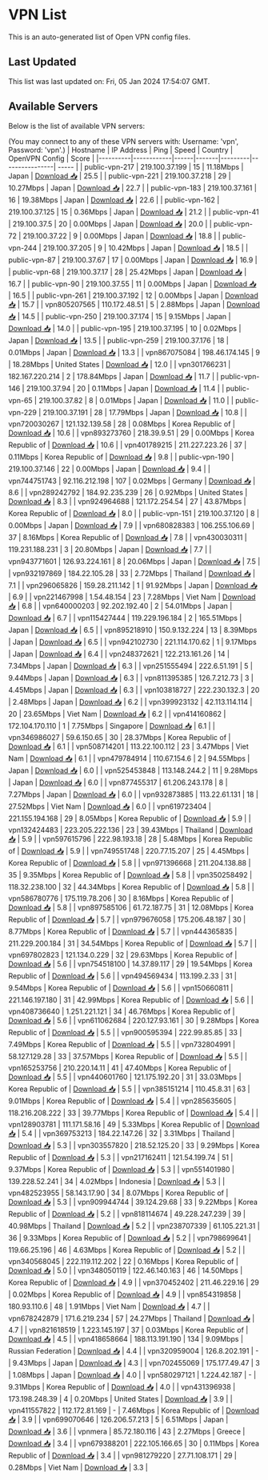 # VPN List

This is an auto-generated list of Open VPN config files.

## Last Updated

This list was last updated on: Fri, 05 Jan 2024 17:54:07 GMT.

## Available Servers

Below is the list of available VPN servers:

(You may connect to any of these VPN servers with: Username: 'vpn', Password: 'vpn'.)
| Hostname | IP Address | Ping | Speed | Country | OpenVPN Config | Score |
|----------|------------|------|-------|---------|----------------| ----- |
| public-vpn-217 | 219.100.37.199 | 15 | 11.18Mbps | Japan | [Download 📥](./configs/server_0_JP.ovpn) | 25.5 |
| public-vpn-221 | 219.100.37.218 | 29 | 10.27Mbps | Japan | [Download 📥](./configs/server_1_JP.ovpn) | 22.7 |
| public-vpn-183 | 219.100.37.161 | 16 | 19.38Mbps | Japan | [Download 📥](./configs/server_2_JP.ovpn) | 22.6 |
| public-vpn-162 | 219.100.37.125 | 15 | 0.36Mbps | Japan | [Download 📥](./configs/server_3_JP.ovpn) | 21.2 |
| public-vpn-41 | 219.100.37.5 | 20 | 0.00Mbps | Japan | [Download 📥](./configs/server_4_JP.ovpn) | 20.0 |
| public-vpn-72 | 219.100.37.22 | 9 | 0.00Mbps | Japan | [Download 📥](./configs/server_5_JP.ovpn) | 18.8 |
| public-vpn-244 | 219.100.37.205 | 9 | 10.42Mbps | Japan | [Download 📥](./configs/server_6_JP.ovpn) | 18.5 |
| public-vpn-87 | 219.100.37.67 | 17 | 0.00Mbps | Japan | [Download 📥](./configs/server_7_JP.ovpn) | 16.9 |
| public-vpn-68 | 219.100.37.17 | 28 | 25.42Mbps | Japan | [Download 📥](./configs/server_8_JP.ovpn) | 16.7 |
| public-vpn-90 | 219.100.37.55 | 11 | 0.00Mbps | Japan | [Download 📥](./configs/server_9_JP.ovpn) | 16.5 |
| public-vpn-261 | 219.100.37.192 | 12 | 0.00Mbps | Japan | [Download 📥](./configs/server_10_JP.ovpn) | 15.7 |
| vpn805207565 | 110.172.48.51 | 5 | 2.88Mbps | Japan | [Download 📥](./configs/server_11_JP.ovpn) | 14.5 |
| public-vpn-250 | 219.100.37.174 | 15 | 9.15Mbps | Japan | [Download 📥](./configs/server_12_JP.ovpn) | 14.0 |
| public-vpn-195 | 219.100.37.195 | 10 | 0.02Mbps | Japan | [Download 📥](./configs/server_13_JP.ovpn) | 13.5 |
| public-vpn-259 | 219.100.37.176 | 18 | 0.01Mbps | Japan | [Download 📥](./configs/server_14_JP.ovpn) | 13.3 |
| vpn867075084 | 198.46.174.145 | 9 | 18.28Mbps | United States | [Download 📥](./configs/server_15_US.ovpn) | 12.0 |
| vpn301766231 | 182.167.220.214 | 2 | 178.84Mbps | Japan | [Download 📥](./configs/server_16_JP.ovpn) | 11.7 |
| public-vpn-146 | 219.100.37.94 | 20 | 0.11Mbps | Japan | [Download 📥](./configs/server_17_JP.ovpn) | 11.4 |
| public-vpn-65 | 219.100.37.82 | 8 | 0.01Mbps | Japan | [Download 📥](./configs/server_18_JP.ovpn) | 11.0 |
| public-vpn-229 | 219.100.37.191 | 28 | 17.79Mbps | Japan | [Download 📥](./configs/server_19_JP.ovpn) | 10.8 |
| vpn720030267 | 121.132.139.58 | 28 | 0.08Mbps | Korea Republic of | [Download 📥](./configs/server_20_KR.ovpn) | 10.6 |
| vpn893273760 | 218.39.9.51 | 29 | 0.00Mbps | Korea Republic of | [Download 📥](./configs/server_21_KR.ovpn) | 10.6 |
| vpn401789215 | 211.227.223.26 | 37 | 0.11Mbps | Korea Republic of | [Download 📥](./configs/server_22_KR.ovpn) | 9.8 |
| public-vpn-190 | 219.100.37.146 | 22 | 0.00Mbps | Japan | [Download 📥](./configs/server_23_JP.ovpn) | 9.4 |
| vpn744751743 | 92.116.212.198 | 107 | 0.02Mbps | Germany | [Download 📥](./configs/server_24_DE.ovpn) | 8.6 |
| vpn289242792 | 184.92.235.239 | 26 | 0.92Mbps | United States | [Download 📥](./configs/server_25_US.ovpn) | 8.3 |
| vpn924964688 | 121.172.254.54 | 27 | 43.87Mbps | Korea Republic of | [Download 📥](./configs/server_26_KR.ovpn) | 8.0 |
| public-vpn-151 | 219.100.37.120 | 8 | 0.00Mbps | Japan | [Download 📥](./configs/server_27_JP.ovpn) | 7.9 |
| vpn680828383 | 106.255.106.69 | 37 | 8.16Mbps | Korea Republic of | [Download 📥](./configs/server_28_KR.ovpn) | 7.8 |
| vpn430030311 | 119.231.188.231 | 3 | 20.80Mbps | Japan | [Download 📥](./configs/server_29_JP.ovpn) | 7.7 |
| vpn943771601 | 126.93.224.161 | 8 | 20.06Mbps | Japan | [Download 📥](./configs/server_30_JP.ovpn) | 7.5 |
| vpn932197869 | 184.22.105.28 | 33 | 2.72Mbps | Thailand | [Download 📥](./configs/server_31_TH.ovpn) | 7.1 |
| vpn296065826 | 159.28.211.142 | 1 | 91.92Mbps | Japan | [Download 📥](./configs/server_32_JP.ovpn) | 6.9 |
| vpn221467998 | 1.54.48.154 | 23 | 7.28Mbps | Viet Nam | [Download 📥](./configs/server_33_VN.ovpn) | 6.8 |
| vpn640000203 | 92.202.192.40 | 2 | 54.01Mbps | Japan | [Download 📥](./configs/server_34_JP.ovpn) | 6.7 |
| vpn115427444 | 119.229.196.184 | 2 | 165.51Mbps | Japan | [Download 📥](./configs/server_35_JP.ovpn) | 6.5 |
| vpn895218910 | 150.9.132.224 | 13 | 8.39Mbps | Japan | [Download 📥](./configs/server_36_JP.ovpn) | 6.5 |
| vpn942102730 | 221.114.170.62 | 1 | 9.17Mbps | Japan | [Download 📥](./configs/server_37_JP.ovpn) | 6.4 |
| vpn248372621 | 122.213.161.26 | 14 | 7.34Mbps | Japan | [Download 📥](./configs/server_38_JP.ovpn) | 6.3 |
| vpn251555494 | 222.6.51.191 | 5 | 9.44Mbps | Japan | [Download 📥](./configs/server_39_JP.ovpn) | 6.3 |
| vpn811395385 | 126.7.212.73 | 3 | 4.45Mbps | Japan | [Download 📥](./configs/server_40_JP.ovpn) | 6.3 |
| vpn103818727 | 222.230.132.3 | 20 | 2.48Mbps | Japan | [Download 📥](./configs/server_41_JP.ovpn) | 6.2 |
| vpn399923132 | 42.113.114.114 | 20 | 23.65Mbps | Viet Nam | [Download 📥](./configs/server_42_VN.ovpn) | 6.2 |
| vpn414160862 | 172.104.170.110 | 1 | 7.75Mbps | Singapore | [Download 📥](./configs/server_43_SG.ovpn) | 6.1 |
| vpn346986027 | 59.6.150.65 | 30 | 28.37Mbps | Korea Republic of | [Download 📥](./configs/server_44_KR.ovpn) | 6.1 |
| vpn508714201 | 113.22.100.112 | 23 | 3.47Mbps | Viet Nam | [Download 📥](./configs/server_45_VN.ovpn) | 6.1 |
| vpn479784914 | 110.67.154.6 | 2 | 94.55Mbps | Japan | [Download 📥](./configs/server_46_JP.ovpn) | 6.0 |
| vpn525453848 | 113.148.244.2 | 11 | 9.28Mbps | Japan | [Download 📥](./configs/server_47_JP.ovpn) | 6.0 |
| vpn877455317 | 61.206.243.178 | 8 | 7.27Mbps | Japan | [Download 📥](./configs/server_48_JP.ovpn) | 6.0 |
| vpn932873885 | 113.22.61.131 | 18 | 27.52Mbps | Viet Nam | [Download 📥](./configs/server_49_VN.ovpn) | 6.0 |
| vpn619723404 | 221.155.194.168 | 29 | 8.05Mbps | Korea Republic of | [Download 📥](./configs/server_50_KR.ovpn) | 5.9 |
| vpn132424483 | 223.205.222.136 | 23 | 39.43Mbps | Thailand | [Download 📥](./configs/server_51_TH.ovpn) | 5.9 |
| vpn597615796 | 222.98.193.18 | 28 | 5.48Mbps | Korea Republic of | [Download 📥](./configs/server_52_KR.ovpn) | 5.9 |
| vpn749551748 | 220.77.15.207 | 25 | 4.45Mbps | Korea Republic of | [Download 📥](./configs/server_53_KR.ovpn) | 5.8 |
| vpn971396668 | 211.204.138.88 | 35 | 9.35Mbps | Korea Republic of | [Download 📥](./configs/server_54_KR.ovpn) | 5.8 |
| vpn350258492 | 118.32.238.100 | 32 | 44.34Mbps | Korea Republic of | [Download 📥](./configs/server_55_KR.ovpn) | 5.8 |
| vpn586780776 | 175.119.78.206 | 30 | 8.16Mbps | Korea Republic of | [Download 📥](./configs/server_56_KR.ovpn) | 5.8 |
| vpn897585106 | 61.72.187.75 | 31 | 12.08Mbps | Korea Republic of | [Download 📥](./configs/server_57_KR.ovpn) | 5.7 |
| vpn979676058 | 175.206.48.187 | 30 | 8.77Mbps | Korea Republic of | [Download 📥](./configs/server_58_KR.ovpn) | 5.7 |
| vpn444365835 | 211.229.200.184 | 31 | 34.54Mbps | Korea Republic of | [Download 📥](./configs/server_59_KR.ovpn) | 5.7 |
| vpn697802823 | 121.134.0.229 | 32 | 29.63Mbps | Korea Republic of | [Download 📥](./configs/server_60_KR.ovpn) | 5.6 |
| vpn754518100 | 14.37.89.117 | 29 | 19.54Mbps | Korea Republic of | [Download 📥](./configs/server_61_KR.ovpn) | 5.6 |
| vpn494569434 | 113.199.2.33 | 31 | 9.54Mbps | Korea Republic of | [Download 📥](./configs/server_62_KR.ovpn) | 5.6 |
| vpn150660811 | 221.146.197.180 | 31 | 42.99Mbps | Korea Republic of | [Download 📥](./configs/server_63_KR.ovpn) | 5.6 |
| vpn408736640 | 1.251.221.121 | 34 | 46.76Mbps | Korea Republic of | [Download 📥](./configs/server_64_KR.ovpn) | 5.6 |
| vpn611062684 | 220.127.93.161 | 30 | 9.28Mbps | Korea Republic of | [Download 📥](./configs/server_65_KR.ovpn) | 5.5 |
| vpn900595394 | 222.99.85.85 | 33 | 7.49Mbps | Korea Republic of | [Download 📥](./configs/server_66_KR.ovpn) | 5.5 |
| vpn732804991 | 58.127.129.28 | 33 | 37.57Mbps | Korea Republic of | [Download 📥](./configs/server_67_KR.ovpn) | 5.5 |
| vpn165253756 | 210.220.14.11 | 41 | 47.40Mbps | Korea Republic of | [Download 📥](./configs/server_68_KR.ovpn) | 5.5 |
| vpn440601760 | 121.175.192.20 | 31 | 33.03Mbps | Korea Republic of | [Download 📥](./configs/server_69_KR.ovpn) | 5.5 |
| vpn385151214 | 110.45.8.31 | 63 | 9.01Mbps | Korea Republic of | [Download 📥](./configs/server_70_KR.ovpn) | 5.4 |
| vpn285635605 | 118.216.208.222 | 33 | 39.77Mbps | Korea Republic of | [Download 📥](./configs/server_71_KR.ovpn) | 5.4 |
| vpn128903781 | 111.171.58.16 | 49 | 5.33Mbps | Korea Republic of | [Download 📥](./configs/server_72_KR.ovpn) | 5.4 |
| vpn369753213 | 184.22.147.26 | 32 | 3.31Mbps | Thailand | [Download 📥](./configs/server_73_TH.ovpn) | 5.3 |
| vpn303557820 | 218.52.125.20 | 33 | 9.29Mbps | Korea Republic of | [Download 📥](./configs/server_74_KR.ovpn) | 5.3 |
| vpn217162411 | 121.54.199.74 | 51 | 9.37Mbps | Korea Republic of | [Download 📥](./configs/server_75_KR.ovpn) | 5.3 |
| vpn551401980 | 139.228.52.241 | 34 | 4.02Mbps | Indonesia | [Download 📥](./configs/server_76_ID.ovpn) | 5.3 |
| vpn482523955 | 58.143.17.90 | 34 | 8.07Mbps | Korea Republic of | [Download 📥](./configs/server_77_KR.ovpn) | 5.3 |
| vpn909944744 | 39.124.29.68 | 33 | 9.22Mbps | Korea Republic of | [Download 📥](./configs/server_78_KR.ovpn) | 5.2 |
| vpn818114674 | 49.228.247.239 | 39 | 40.98Mbps | Thailand | [Download 📥](./configs/server_79_TH.ovpn) | 5.2 |
| vpn238707339 | 61.105.221.31 | 36 | 9.33Mbps | Korea Republic of | [Download 📥](./configs/server_80_KR.ovpn) | 5.2 |
| vpn798699641 | 119.66.25.196 | 46 | 4.63Mbps | Korea Republic of | [Download 📥](./configs/server_81_KR.ovpn) | 5.2 |
| vpn340568045 | 222.119.112.202 | 22 | 0.16Mbps | Korea Republic of | [Download 📥](./configs/server_82_KR.ovpn) | 5.0 |
| vpn348050119 | 122.46.140.163 | 46 | 14.50Mbps | Korea Republic of | [Download 📥](./configs/server_83_KR.ovpn) | 4.9 |
| vpn370452402 | 211.46.229.16 | 29 | 0.02Mbps | Korea Republic of | [Download 📥](./configs/server_84_KR.ovpn) | 4.9 |
| vpn854319858 | 180.93.110.6 | 48 | 1.91Mbps | Viet Nam | [Download 📥](./configs/server_85_VN.ovpn) | 4.7 |
| vpn678242879 | 171.6.219.234 | 57 | 24.27Mbps | Thailand | [Download 📥](./configs/server_86_TH.ovpn) | 4.7 |
| vpn821618519 | 1.223.145.197 | 37 | 0.03Mbps | Korea Republic of | [Download 📥](./configs/server_87_KR.ovpn) | 4.5 |
| vpn418658664 | 188.113.191.190 | 134 | 9.09Mbps | Russian Federation | [Download 📥](./configs/server_88_RU.ovpn) | 4.4 |
| vpn320959004 | 126.8.202.191 | - | 9.43Mbps | Japan | [Download 📥](./configs/server_89_JP.ovpn) | 4.3 |
| vpn702455069 | 175.177.49.47 | 3 | 1.08Mbps | Japan | [Download 📥](./configs/server_90_JP.ovpn) | 4.0 |
| vpn580297121 | 1.224.42.187 | - | 9.31Mbps | Korea Republic of | [Download 📥](./configs/server_91_KR.ovpn) | 4.0 |
| vpn431396938 | 173.198.248.39 | 4 | 0.20Mbps | United States | [Download 📥](./configs/server_92_US.ovpn) | 3.9 |
| vpn411557822 | 112.172.81.169 | - | 7.46Mbps | Korea Republic of | [Download 📥](./configs/server_93_KR.ovpn) | 3.9 |
| vpn699070646 | 126.206.57.213 | 5 | 6.51Mbps | Japan | [Download 📥](./configs/server_94_JP.ovpn) | 3.6 |
| vpnmera | 85.72.180.116 | 43 | 2.27Mbps | Greece | [Download 📥](./configs/server_95_GR.ovpn) | 3.4 |
| vpn679388201 | 222.105.166.65 | 30 | 0.11Mbps | Korea Republic of | [Download 📥](./configs/server_96_KR.ovpn) | 3.4 |
| vpn981279220 | 27.71.108.171 | 29 | 0.28Mbps | Viet Nam | [Download 📥](./configs/server_97_VN.ovpn) | 3.3 |
